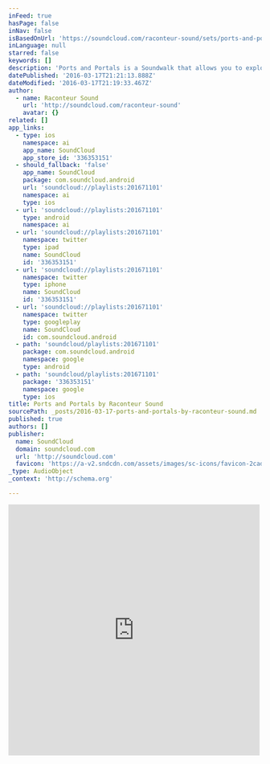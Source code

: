 ```yaml
---
inFeed: true
hasPage: false
inNav: false
isBasedOnUrl: 'https://soundcloud.com/raconteur-sound/sets/ports-and-portals'
inLanguage: null
starred: false
keywords: []
description: 'Ports and Portals is a Soundwalk that allows you to explore beautiful downtown Savannah, GA, and experience various locations through the lens of soundscapes inspired by the local lore, history, and folktales.'
datePublished: '2016-03-17T21:21:13.888Z'
dateModified: '2016-03-17T21:19:33.467Z'
author:
  - name: Raconteur Sound
    url: 'http://soundcloud.com/raconteur-sound'
    avatar: {}
related: []
app_links:
  - type: ios
    namespace: ai
    app_name: SoundCloud
    app_store_id: '336353151'
  - should_fallback: 'false'
    app_name: SoundCloud
    package: com.soundcloud.android
    url: 'soundcloud://playlists:201671101'
    namespace: ai
    type: ios
  - url: 'soundcloud://playlists:201671101'
    type: android
    namespace: ai
  - url: 'soundcloud://playlists:201671101'
    namespace: twitter
    type: ipad
    name: SoundCloud
    id: '336353151'
  - url: 'soundcloud://playlists:201671101'
    namespace: twitter
    type: iphone
    name: SoundCloud
    id: '336353151'
  - url: 'soundcloud://playlists:201671101'
    namespace: twitter
    type: googleplay
    name: SoundCloud
    id: com.soundcloud.android
  - path: 'soundcloud/playlists:201671101'
    package: com.soundcloud.android
    namespace: google
    type: android
  - path: 'soundcloud/playlists:201671101'
    package: '336353151'
    namespace: google
    type: ios
title: Ports and Portals by Raconteur Sound
sourcePath: _posts/2016-03-17-ports-and-portals-by-raconteur-sound.md
published: true
authors: []
publisher:
  name: SoundCloud
  domain: soundcloud.com
  url: 'http://soundcloud.com'
  favicon: 'https://a-v2.sndcdn.com/assets/images/sc-icons/favicon-2cadd14b.ico'
_type: AudioObject
_context: 'http://schema.org'

---
```

<iframe src="https://cdn.embedly.com/widgets/media.html?src=https%3A%2F%2Fw.soundcloud.com%2Fplayer%2F%3Fvisual%3Dtrue%26url%3Dhttp%253A%252F%252Fapi.soundcloud.com%252Fplaylists%252F201671101%26show_artwork%3Dtrue&amp;url=https%3A%2F%2Fsoundcloud.com%2Fraconteur-sound%2Fsets%2Fports-and-portals&amp;image=http%3A%2F%2Fa1.sndcdn.com%2Fimages%2Ffb_placeholder.png%3F1457572929&amp;key=b7d04c9b404c499eba89ee7072e1c4f7&amp;type=text%2Fhtml&amp;schema=soundcloud" width="500" height="500" scrolling="no" frameborder="0" allowfullscreen="allowfullscreen" style=""></iframe>